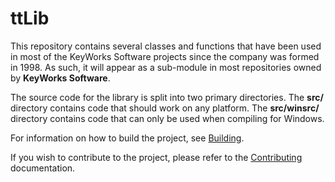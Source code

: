 # ttLib

This repository contains several classes and functions that have been used in most of the KeyWorks Software projects since the company was formed in 1998. As such, it will appear as a sub-module in most repositories owned by **KeyWorks Software**.

The source code for the library is split into two primary directories. The **src/** directory contains code that should work on any platform. The **src/winsrc/** directory contains code that can only be used when compiling for Windows.

For information on how to build the project, see [Building](BUILD.md).

If you wish to contribute to the project, please refer to the [Contributing](CONTRIBUTING.md) documentation.
